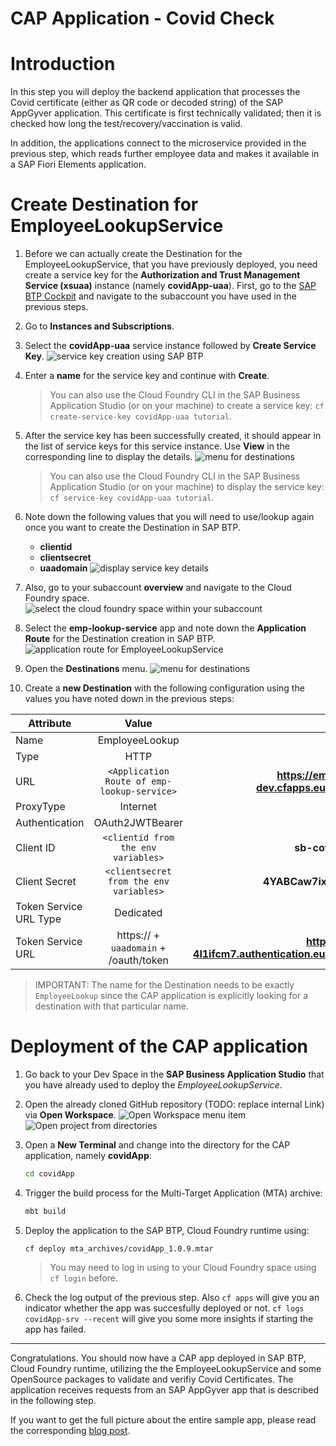 # CAP Application - Covid Check

# Introduction

In this step you will deploy the backend application that processes the Covid certificate (either as QR code or decoded string) of the SAP AppGyver application. This certificate is first technically validated; then it is checked how long the test/recovery/vaccination is valid. 

In addition, the applications connect to the microservice provided in the previous step, which reads further employee data and makes it available in a SAP Fiori Elements application. 

# Create Destination for EmployeeLookupService

1. Before we can actually create the Destination for the EmployeeLookupService, that you have previously deployed, you need create a service key for the **Authorization and Trust Management Service (xsuaa)** instance (namely **covidApp-uaa**). First, go to the [SAP BTP Cockpit](https://cockpit.eu10.hana.ondemand.com/cockpit/) and navigate to the subaccount you have used in the previous steps. 

2. Go to **Instances and Subscriptions**. 
   
3. Select the **covidApp-uaa** service instance followed by **Create Service Key**. 
    ![service key creation using SAP BTP ](./images/create-servicekey.png)

4. Enter a **name** for the service key and continue with **Create**.

    > You can also use the Cloud Foundry CLI in the SAP Business Application Studio (or on your machine) to create a service key: `cf create-service-key covidApp-uaa tutorial`. 
   
5. After the service key has been successfully created, it should appear in the list of service keys for this service instance. Use **View** in the corresponding line to display the details. 
    ![menu for destinations](./images/view-servicekey.png)

    > You can also use the Cloud Foundry CLI in the SAP Business Application Studio (or on your machine) to display the service key: `cf service-key covidApp-uaa tutorial`. 

6. Note down the following values that you will need to use/lookup again once you want to create the Destination in SAP BTP. 
   - **clientid**
   - **clientsecret**
   - **uaadomain**
    ![display service key details](./images/client-credentials.png)

7. Also, go to your subaccount **overview** and navigate to the Cloud Foundry space. 
    ![select the cloud foundry space within your subaccount](./images/navigate-to-space.png)

8. Select the **emp-lookup-service** app and note down the **Application Route** for the Destination creation in SAP BTP. 
    ![application route for EmployeeLookupService](./images/application-route.png)

9.  Open the **Destinations** menu.
    ![menu for destinations](./images/destinations-submenu.png)

10. Create a **new Destination** with the following configuration using the values you have noted down in the previous steps:

| Attribute              |                    Value                    |                                     Example                                     |
| ---------------------- | :-----------------------------------------: | :-----------------------------------------------------------------------------: |
| Name                   |               EmployeeLookup                |                                                                                 |
| Type                   |                    HTTP                     |                                                                                 |
| URL                    | `<Application Route of emp-lookup-service>` |        **https://emp-lookup-service-dev.cfapps.eu10.hana.ondemand.com**         |
| ProxyType              |                  Internet                   |                                                                                 |
| Authentication         |               OAuth2JWTBearer               |                                                                                 |
| Client ID              |     `<clientid from the env variables>`     |                             **sb-covidApp!t123456**                             |
| Client Secret          |   `<clientsecret from the env variables>`   |                        **4YABCaw7ix9oajcTVUFmY+bvroo=**                         |
| Token Service URL Type |                  Dedicated                  |                                                                                 |
| Token Service URL      |   https:// + `uaadomain`  + /oauth/token    | **https://covidapp-4l1ifcm7.authentication.eu10.hana.ondemand.com/oauth/token** |
                   
> IMPORTANT: The name for the Destination needs to be exactly `EmployeeLookup` since the CAP application is explicitly looking for a destination with that particular name. 

# Deployment of the CAP application 

1. Go back to your Dev Space in the **SAP Business Application Studio** that you have already used to deploy the *EmployeeLookupService*. 

2. Open the already cloned GitHub repository (TODO: replace internal Link) via **Open Workspace**. 
    ![Open Workspace menu item](./images/open-workspace.png)
    ![Open project from directories](./images/open-workspace-project.png)

3. Open a **New Terminal** and change into the directory for the CAP application, namely **covidApp**:
    ```bash
    cd covidApp
    ```

4. Trigger the build process for the Multi-Target Application (MTA) archive:
    ```bash
    mbt build
    ```

5. Deploy the application to the SAP BTP, Cloud Foundry runtime using: 
    ```
    cf deploy mta_archives/covidApp_1.0.9.mtar 
    ```

    > You may need to log in using to your Cloud Foundry space using `cf login` before. 

6. Check the log output of the previous step. Also `cf apps` will give you an indicator whether the app was succesfully deployed or not. `cf logs covidApp-srv --recent` will give you some more insights if starting the app has failed. 

---

Congratulations. You should now have a CAP app deployed in SAP BTP, Cloud Foundry runtime, utilizing the the EmployeeLookupService and some OpenSource packages to validate and verifiy Covid Certificates. The application receives requests from an SAP AppGyver app that is described in the following step. 

If you want to get the full picture about the entire sample app, please read the corresponding [blog post](https://blogs.sap.com/?p=1544180).



